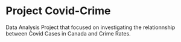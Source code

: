 # Project Covid-Crime

Data Analysis Project that focused on investigating the relationnship between Covid Cases in Canada and Crime Rates.
